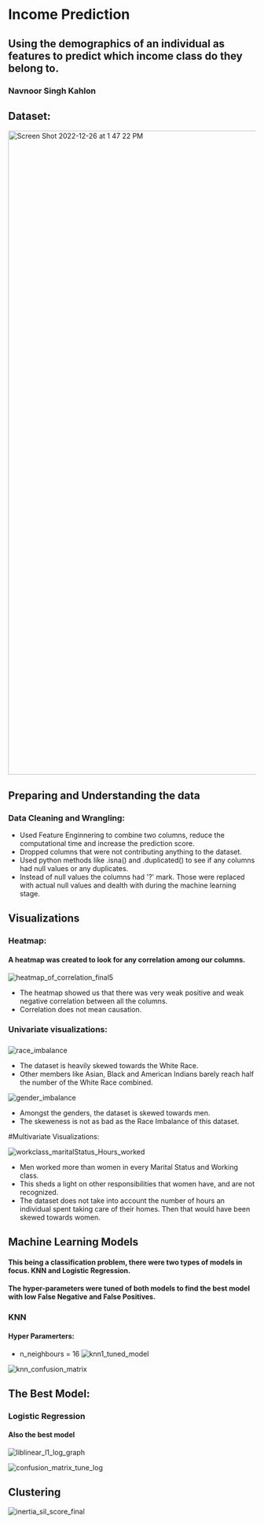# Income Prediction
## Using the demographics of an individual as features to predict which income class do they belong to. 

### Navnoor Singh Kahlon

## Dataset:
<img width="1307" alt="Screen Shot 2022-12-26 at 1 47 22 PM" src="https://user-images.githubusercontent.com/86537623/209585071-74657883-2a75-4991-bf08-54967dc35e62.png">

## Preparing and Understanding the data

### Data Cleaning and Wrangling:
- Used Feature Enginnering to combine two columns, reduce the computational time and increase the prediction score. 
- Dropped columns that were not contributing anything to the dataset. 
- Used python methods like .isna() and .duplicated() to see if any columns had null values or any duplicates.
- Instead of null values the columns had '?' mark. Those were replaced with actual null values and dealth with during the machine learning stage. 

## Visualizations

### Heatmap:
#### A heatmap was created to look for any correlation among our columns. 
![heatmap_of_correlation_final5](https://user-images.githubusercontent.com/86537623/209460549-3e36525c-9f75-4227-aa45-42b651668751.png)
- The heatmap showed us that there was very weak positive and weak negative correlation between all the columns. 
- Correlation does not mean causation. 

### Univariate visualizations: 

##### 
![race_imbalance](https://user-images.githubusercontent.com/86537623/209460552-d6d57cf7-e11f-4a01-a54f-6aba24d19f6e.png)
- The dataset is heavily skewed towards the White Race.
- Other members like Asian, Black and American Indians barely reach half the number of the White Race combined. 

![gender_imbalance](https://user-images.githubusercontent.com/86537623/209460554-40ad8fae-2ce2-44e6-a047-6e71e9773ec2.png)
- Amongst the genders, the dataset is skewed towards men. 
- The skeweness is not as bad as the Race Imbalance of this dataset. 

#Multivariate Visualizations: 

![workclass_maritalStatus_Hours_worked](https://user-images.githubusercontent.com/86537623/209460551-23907385-ae6c-4abc-b80b-718649285533.png)
- Men worked more than women in every Marital Status and Working class. 
- This sheds a light on other responsibilities that women have, and are not recognized. 
- The dataset does not take into account the number of hours an individual spent taking care of their homes. Then that would have been skewed towards women. 

## Machine Learning Models 
#### This being a classification problem, there were two types of models in focus. KNN and Logistic Regression. 
#### The hyper-parameters were tuned of both models to find the best model with low False Negative and False Positives.  
### KNN 
#### Hyper Paramerters:
- n_neighbours = 16
![knn1_tuned_model](https://user-images.githubusercontent.com/86537623/209478895-e6340f4d-a6e9-4323-a4aa-3019c462d043.png)

![knn_confusion_matrix](https://user-images.githubusercontent.com/86537623/209478974-b7f7e287-1ac7-4165-bc2c-6cec22bea00e.png)

## The Best Model: 

### Logistic Regression
#### Also the best model 

![liblinear_l1_log_graph](https://user-images.githubusercontent.com/86537623/209478720-f4f6fc84-965f-4a1f-abdc-565f53d49567.png)

![confusion_matrix_tune_log](https://user-images.githubusercontent.com/86537623/209479043-0de1f7a1-f997-4bc5-9f1d-44c6266297a0.png)

## Clustering

![inertia_sil_score_final](https://user-images.githubusercontent.com/86537623/209480219-97c41879-96d9-493a-b51c-52c0f67772ef.png)














